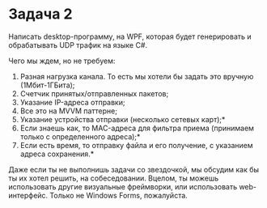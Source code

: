 # Задача 2
Написать desktop-программу, на WPF, которая будет генерировать и обрабатывать UDP трафик на языке C#.

Чего мы ждем, но не требуем:
1. Разная нагрузка канала. То есть мы хотели бы задать это вручную (1Мбит-1ГБита);
1. Счетчик принятых/отправленных пакетов;
1. Указание IP-адреса отправки;
1. Все это на MVVM паттерне;
1. Указание устройства отправки (несколько сетевых карт);*
1. Если знаешь как, то MAC-адреса для фильтра приема (принимаем только с определенного адреса);*
1. Если есть время, то отправку файла и его получение, с указанием адреса сохранения.*

Даже если ты не выполнишь задачи со звездочкой, мы обсудим как бы ты их хотел решить, на собеседовании.
Вцелом, ты можешь использовать другие визуальные фреймворки, или использовать web-интерфейс. 
Только не Windows Forms, пожалуйста.
